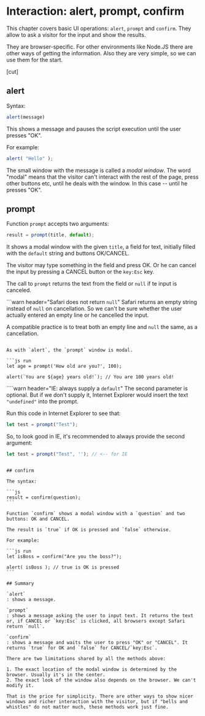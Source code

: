# Interaction: alert, prompt, confirm

This chapter covers basic UI operations: `alert`, `prompt` and `confirm`. They allow to ask a visitor for the input and show the results.

They are browser-specific. For other environments like Node.JS there are other ways of getting the information. Also they are very simple, so we can use them for the start.

[cut]

## alert

Syntax:

```js
alert(message)
```

This shows a message and pauses the script execution until the user presses "OK".

For example:

```js run
alert( "Hello" );
```

The small window with the message is called a *modal window*. The word "modal" means that the visitor can't interact with the rest of the page, press other buttons etc, until he deals with the window. In this case -- until he presses "OK".

## prompt

Function `prompt` accepts two arguments:

```js no-beautify
result = prompt(title, default);
```

It shows a modal window with the given `title`, a field for text, initially filled with the `default` string and buttons OK/CANCEL.

The visitor may type something in the field and press OK. Or he can cancel the input by pressing a CANCEL button or the `key:Esc` key.

The call to `prompt` returns the text from the field or `null` if te input is canceled.

```warn header="Safari does not return `null`"
Safari returns an empty string instead of `null` on cancellation. So we can't be sure whether the user actually entered an empty line or he cancelled the input.

A compatible practice is to treat both an empty line and `null` the same, as a cancellation.
```

As with `alert`, the `prompt` window is modal.

```js run
let age = prompt('How old are you?', 100);

alert(`You are ${age} years old!`); // You are 100 years old! 
```

````warn header="IE: always supply a `default`"
The second parameter is optional. But if we don't supply it, Internet Explorer would insert the text `"undefined"` into the prompt.

Run this code in Internet Explorer to see that:

```js run
let test = prompt("Test");
```

So, to look good in IE, it's recommended to always provide the second argument:

```js run
let test = prompt("Test", ''); // <-- for IE
```
````

## confirm

The syntax:

```js
result = confirm(question);
```

Function `confirm` shows a modal window with a `question` and two buttons: OK and CANCEL.

The result is `true` if OK is pressed and `false` otherwise.

For example:

```js run
let isBoss = confirm("Are you the boss?");

alert( isBoss ); // true is OK is pressed
```

## Summary

`alert`
: shows a message.

`prompt`
: shows a message asking the user to input text. It returns the text or, if CANCEL or `key:Esc` is clicked, all browsers except Safari return `null`.

`confirm` 
: shows a message and waits the user to press "OK" or "CANCEL". It returns `true` for OK and `false` for CANCEL/`key:Esc`.

There are two limitations shared by all the methods above:

1. The exact location of the modal window is determined by the browser. Usually it's in the center.
2. The exact look of the window also depends on the browser. We can't modify it.

That is the price for simplicity. There are other ways to show nicer windows and richer interaction with the visitor, but if "bells and whistles" do not matter much, these methods work just fine.
